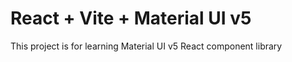 # React + Vite + Material UI v5

This project is for learning Material UI v5 React component library
